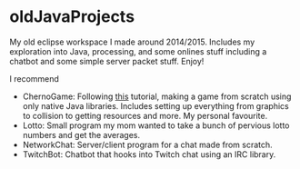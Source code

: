 # oldJavaProjects
My old eclipse workspace I made around 2014/2015. Includes my exploration into Java, processing, and some onlines stuff including a chatbot and some simple server packet stuff. Enjoy!

I recommend
- ChernoGame: Following [this](https://www.youtube.com/watch?v=GFYT7Lqt1h8&list=PLlrATfBNZ98eOOCk2fOFg7Qg5yoQfFAdf) tutorial, making a game from scratch using only native Java libraries. Includes setting up everything from graphics to collision to getting resources and more. My personal favourite.
- Lotto: Small program my mom wanted to take a bunch of pervious lotto numbers and get the averages.
- NetworkChat: Server/client program for a chat made from scratch.
- TwitchBot: Chatbot that hooks into Twitch chat using an IRC library.
